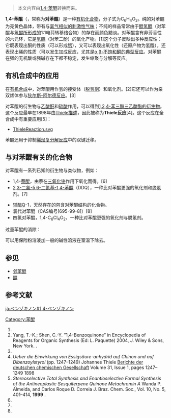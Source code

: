 > 本文内容由[1,4-苯醌](https://zh.wikipedia.org/wiki/1,4-苯醌)转换而来。


**1,4-苯醌**（，常称为**对苯醌**）是一种[有机](https://zh.wikipedia.org/wiki/有机 "wikilink")[化合物](../Page/化合物.md "wikilink")，分子式为C<sub>6</sub>H<sub>4</sub>O<sub>2</sub>。纯的对苯醌为亮黄色晶体，带有与[氯气相似的刺激性气味](https://zh.wikipedia.org/wiki/氯气 "wikilink")；不纯的样品常常由于[醌氢醌](https://zh.wikipedia.org/wiki/醌氢醌 "wikilink")（对苯醌与[氢醌所形成的](https://zh.wikipedia.org/wiki/氢醌 "wikilink")1:1电荷转移络合物）的存在而颜色黯淡。对苯醌含有非芳香性的六元环，它是[氢醌](https://zh.wikipedia.org/wiki/氢醌 "wikilink")（对苯二酚）的氧化产物。\[1\]这个分子反映出多种反应性：它既表现出酮的性质（可以形成[肟](../Page/肟.md "wikilink")），又可以表现出氧化性（还原产物为氢醌），还表现出烯的性质（可以发生加成反应，尤其是[α,β-不饱和酮的典型反应](https://zh.wikipedia.org/wiki/α,β-不饱和羰基化合物 "wikilink")。对苯醌在强的无机酸或强碱存在下都不稳定，发生缩聚与分解等反应。

## 有机合成中的应用

在[有机合成](../Page/有机合成.md "wikilink")中，对苯醌用作氢的接受体（[脱氢剂](https://zh.wikipedia.org/wiki/脱氢 "wikilink")）和氧化剂。\[2\]它还可以作为亲双烯体参与[狄尔斯-阿尔德反应](https://zh.wikipedia.org/wiki/狄尔斯-阿尔德反应 "wikilink")。\[3\]

对苯醌的衍生物与[乙酸酐](../Page/乙酸酐.md "wikilink")和[硫酸](../Page/硫酸.md "wikilink")作用，可以得到[1,2,4-苯三酚三乙酸酯的衍生物](https://zh.wikipedia.org/wiki/1,2,4-苯三酚 "wikilink")。这个反应最早在1898年由[Thiele描述](../Page/弗里德里希·卡尔·约翰尼斯·提艾利.md "wikilink")，因此被称为**Thiele反应**\[4\]。这个反应在全合成中有重要应用\[5\]：

  -
    [ThieleReaction.svg](https://zh.wikipedia.org/wiki/File:ThieleReaction.svg "fig:ThieleReaction.svg")

苯醌还用于抑制[烯烃复分解反应](../Page/烯烃复分解反应.md "wikilink")中的双键迁移。

## 与对苯醌有关的化合物

对苯醌有一系列已知的衍生物与类似物，例如：

  - 1,4-[萘醌](../Page/萘醌.md "wikilink")，由萘在[三氧化铬](../Page/三氧化铬.md "wikilink")作用下氧化而得。\[6\]
  - [2,3-二氯-5,6-二氰基-1,4-苯醌](https://zh.wikipedia.org/wiki/2,3-二氯-5,6-二氰基-1,4-苯醌 "wikilink")（DDQ），一种比对苯醌更强的氧化剂和脱氢剂。\[7\]

<!-- end list -->

  - [辅酶Q](https://zh.wikipedia.org/wiki/辅酶Q "wikilink")-1，天然存在的包含对苯醌结构的化合物。
  - 氯代对苯醌（CAS编号\[695-99-8\]）\[8\]
  - 四氯对苯醌，1,4-C<sub>6</sub>Cl<sub>4</sub>O<sub>2</sub>，一种比对苯醌更强的氧化剂与脱氢剂。

过量苯醌的消除：

可以用保险粉溶液加一般的碱性溶液在室温下除去。

## 参见

  - [邻苯醌](https://zh.wikipedia.org/wiki/邻苯醌 "wikilink")
  - [醌](../Page/醌.md "wikilink")

## 参考文献

[ja:ベンゾキノン\#1,4-ベンゾキノン](https://zh.wikipedia.org/wiki/ja:ベンゾキノン#1,4-ベンゾキノン "wikilink")

[Category:苯醌](https://zh.wikipedia.org/wiki/Category:苯醌 "wikilink")

1.
2.  Yang, T.-K.; Shen, C.-Y. ”1,4-Benzoquinone” in Encyclopedia of Reagents for Organic Synthesis (Ed: L. Paquette) 2004, J. Wiley & Sons, New York. .
3.
4.  *Ueber die Einwirkung von Essigsäure-anhydrid auf Chinon und auf Dibenzoylstyrol* (pp. 1247–1249) Johannes Thiele [Berichte der deutschen chemischen Gesellschaft](https://zh.wikipedia.org/wiki/Berichte_der_deutschen_chemischen_Gesellschaft "wikilink") Volume 31, Issue 1, pages 1247–1249 1898
5.  *Stereoselective Total Synthesis and Enantioselective Formal Synthesis of the Antineoplastic Sesquiterpene Quinone Metachromin A* Wanda P. Almeida, and Carlos Roque D. Correia J. Braz. Chem. Soc., Vol. 10, No. 5, 401–414, **1999** .
6.
7.
8.